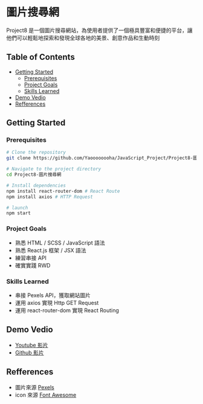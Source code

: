 # 圖片搜尋網

Project8 是一個圖片搜尋網站，為使用者提供了一個極具豐富和便捷的平台，讓他們可以輕鬆地探索和發現全球各地的美景、創意作品和生動時刻

## Table of Contents

- [Getting Started](#getting-started)
  - [Prerequisites](#prerequisites)
  - [Project Goals](#project-goals)
  - [Skills Learned](#skills-learned)
- [Demo Vedio](#demo-vedio)
- [Refferences](#refferences)

## Getting Started

### Prerequisites

```bash
# Clone the repository
git clone https://github.com/Yaoooooooha/JavaScript_Project/Project8-圖片搜尋網.git

# Navigate to the project directory
cd Project8-圖片搜尋網

# Install dependencies
npm install react-router-dom # React Route
npm install axios # HTTP Request

# launch
npm start
```

### Project Goals

- 熟悉 HTML / SCSS / JavaScript 語法
- 熟悉 React.js 框架 / JSX 語法
- 練習串接 API
- 確實實踐 RWD

### Skills Learned

- 串接 Pexels API，獲取網站圖片
- 運用 axios 實現 Http GET Request
- 運用 react-router-dom 實現 React Routing

## Demo Vedio

- [Youtube 影片](https://www.youtube.com/watch?v=dZkhwwED8YQ)
- [Github 影片](https://github.com/Yaoooooooha/JavaScript_Project/blob/master/Project8-%E5%9C%96%E7%89%87%E6%90%9C%E5%B0%8B%E7%B6%B2/demo.mp4)

## Refferences

- 圖片來源 [Pexels](https://www.pexels.com/zh-tw/)
- icon 來源 [Font Awesome](https://fontawesome.com/icons)
